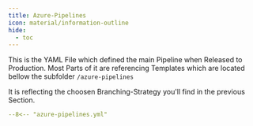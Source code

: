 ```yaml
---
title: Azure-Pipelines
icon: material/information-outline
hide:
  - toc
---
```


This is the YAML File which defined the main Pipeline when Released to Production. Most Parts of it are referencing Templates which are located bellow the subfolder `/azure-pipelines`

It is reflecting the choosen Branching-Strategy you'll find in the previous Section.

``` yaml title="azure-pipelines.yml" linenums="1"
--8<-- "azure-pipelines.yml"
```
